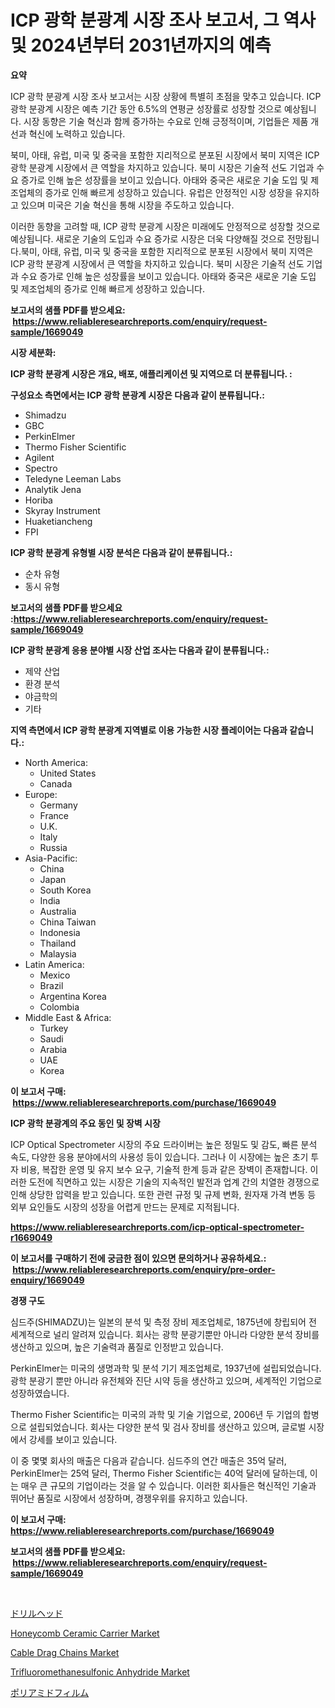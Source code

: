 <p><h1>ICP 광학 분광계 시장 조사 보고서, 그 역사 및 2024년부터 2031년까지의 예측</h1></p><p><strong>요약</strong></p>
<p><p>ICP 광학 분광계 시장 조사 보고서는 시장 상황에 특별히 초점을 맞추고 있습니다. ICP 광학 분광계 시장은 예측 기간 동안 6.5%의 연평균 성장률로 성장할 것으로 예상됩니다. 시장 동향은 기술 혁신과 함께 증가하는 수요로 인해 긍정적이며, 기업들은 제품 개선과 혁신에 노력하고 있습니다.</p><p>북미, 아태, 유럽, 미국 및 중국을 포함한 지리적으로 분포된 시장에서 북미 지역은 ICP 광학 분광계 시장에서 큰 역할을 차지하고 있습니다. 북미 시장은 기술적 선도 기업과 수요 증가로 인해 높은 성장률을 보이고 있습니다. 아태와 중국은 새로운 기술 도입 및 제조업체의 증가로 인해 빠르게 성장하고 있습니다. 유럽은 안정적인 시장 성장을 유지하고 있으며 미국은 기술 혁신을 통해 시장을 주도하고 있습니다.</p><p>이러한 동향을 고려할 때, ICP 광학 분광계 시장은 미래에도 안정적으로 성장할 것으로 예상됩니다. 새로운 기술의 도입과 수요 증가로 시장은 더욱 다양해질 것으로 전망됩니다.북미, 아태, 유럽, 미국 및 중국을 포함한 지리적으로 분포된 시장에서 북미 지역은 ICP 광학 분광계 시장에서 큰 역할을 차지하고 있습니다. 북미 시장은 기술적 선도 기업과 수요 증가로 인해 높은 성장률을 보이고 있습니다. 아태와 중국은 새로운 기술 도입 및 제조업체의 증가로 인해 빠르게 성장하고 있습니다.</p></p>
<p><strong>보고서의 샘플 PDF를 받으세요: &nbsp;<a href="https://www.reliableresearchreports.com/enquiry/request-sample/1669049">https://www.reliableresearchreports.com/enquiry/request-sample/1669049</a></strong></p>
<p><strong>시장 세분화:</strong></p>
<p><strong> ICP 광학 분광계 시장은 개요, 배포, 애플리케이션 및 지역으로 더 분류됩니다. :</strong></p>
<p><strong>구성요소 측면에서는 ICP 광학 분광계 시장은 다음과 같이 분류됩니다.:</strong></p>
<p><ul><li>Shimadzu</li><li>GBC</li><li>PerkinElmer</li><li>Thermo Fisher Scientific</li><li>Agilent</li><li>Spectro</li><li>Teledyne Leeman Labs</li><li>Analytik Jena</li><li>Horiba</li><li>Skyray Instrument</li><li>Huaketiancheng</li><li>FPI</li></ul></p>
<p><strong> ICP 광학 분광계 유형별 시장 분석은 다음과 같이 분류됩니다.:</strong></p>
<p><ul><li>순차 유형</li><li>동시 유형</li></ul></p>
<p><strong>보고서의 샘플 PDF를 받으세요 :<a href="https://www.reliableresearchreports.com/enquiry/request-sample/1669049">https://www.reliableresearchreports.com/enquiry/request-sample/1669049</a></strong></p>
<p><strong> ICP 광학 분광계 응용 분야별 시장 산업 조사는 다음과 같이 분류됩니다.:</strong></p>
<p><ul><li>제약 산업</li><li>환경 분석</li><li>야금학의</li><li>기타</li></ul></p>
<p><strong>지역 측면에서 ICP 광학 분광계 지역별로 이용 가능한 시장 플레이어는 다음과 같습니다.:</strong></p>
<p><ul>
    <li>
        North America:
        <ul>
            <li>United States</li>
            <li>Canada</li>
        </ul>
    </li>
    <li>
        Europe:
        <ul>
            <li>Germany</li>
            <li>France</li>
            <li>U.K.</li>
            <li>Italy</li>
            <li>Russia</li>
        </ul>
    </li>
    <li>
        Asia-Pacific:
        <ul>
            <li>China</li>
            <li>Japan</li>
            <li>South Korea</li>
            <li>India</li>
            <li>Australia</li>
            <li>China Taiwan</li>
            <li>Indonesia</li>
            <li>Thailand</li>
            <li>Malaysia</li>
        </ul>
    </li>
    <li>
        Latin America:
        <ul>
            <li>Mexico</li>
            <li>Brazil</li>
            <li>Argentina Korea</li>
            <li>Colombia</li>
        </ul>
    </li>
    <li>
        Middle East & Africa:
        <ul>
            <li>Turkey</li>
            <li>Saudi</li>
            <li>Arabia</li>
            <li>UAE</li>
            <li>Korea</li>
        </ul>
    </li>
    </ul></p>
<p><strong>이 보고서 구매: &nbsp;<a href="https://www.reliableresearchreports.com/purchase/1669049">https://www.reliableresearchreports.com/purchase/1669049</a></strong></p>
<p><strong>ICP 광학 분광계의 주요 동인 및 장벽 시장</strong></p>
<p><p>ICP Optical Spectrometer 시장의 주요 드라이버는 높은 정밀도 및 감도, 빠른 분석 속도, 다양한 응용 분야에서의 사용성 등이 있습니다. 그러나 이 시장에는 높은 초기 투자 비용, 복잡한 운영 및 유지 보수 요구, 기술적 한계 등과 같은 장벽이 존재합니다. 이러한 도전에 직면하고 있는 시장은 기술의 지속적인 발전과 업계 간의 치열한 경쟁으로 인해 상당한 압력을 받고 있습니다. 또한 관련 규정 및 규제 변화, 원자재 가격 변동 등 외부 요인들도 시장의 성장을 어렵게 만드는 문제로 지적됩니다.</p></p>
<p><strong><a href="https://www.reliableresearchreports.com/icp-optical-spectrometer-r1669049">https://www.reliableresearchreports.com/icp-optical-spectrometer-r1669049</a></strong></p>
<p><strong>이 보고서를 구매하기 전에 궁금한 점이 있으면 문의하거나 공유하세요.: &nbsp;<a href="https://www.reliableresearchreports.com/enquiry/pre-order-enquiry/1669049">https://www.reliableresearchreports.com/enquiry/pre-order-enquiry/1669049</a></strong></p>
<p><strong>경쟁 구도</strong></p>
<p><p>심드주(SHIMADZU)는 일본의 분석 및 측정 장비 제조업체로, 1875년에 창립되어 전 세계적으로 널리 알려져 있습니다. 회사는 광학 분광기뿐만 아니라 다양한 분석 장비를 생산하고 있으며, 높은 기술력과 품질로 인정받고 있습니다. </p><p>PerkinElmer는 미국의 생명과학 및 분석 기기 제조업체로, 1937년에 설립되었습니다. 광학 분광기 뿐만 아니라 유전체와 진단 시약 등을 생산하고 있으며, 세계적인 기업으로 성장하였습니다. </p><p>Thermo Fisher Scientific는 미국의 과학 및 기술 기업으로, 2006년 두 기업의 합병으로 설립되었습니다. 회사는 다양한 분석 및 검사 장비를 생산하고 있으며, 글로벌 시장에서 강세를 보이고 있습니다. </p><p>이 중 몇몇 회사의 매출은 다음과 같습니다. 심드주의 연간 매출은 35억 달러, PerkinElmer는 25억 달러, Thermo Fisher Scientific는 40억 달러에 달하는데, 이는 매우 큰 규모의 기업이라는 것을 알 수 있습니다. 이러한 회사들은 혁신적인 기술과 뛰어난 품질로 시장에서 성장하며, 경쟁우위를 유지하고 있습니다.</p></p>
<p><strong>이 보고서 구매: &nbsp; <a href="https://www.reliableresearchreports.com/purchase/1669049">https://www.reliableresearchreports.com/purchase/1669049</a></strong></p>
<p><strong>보고서의 샘플 PDF를 받으세요: &nbsp;<a href="https://www.reliableresearchreports.com/enquiry/request-sample/1669049">https://www.reliableresearchreports.com/enquiry/request-sample/1669049</a></strong><strong></strong></p>
<p>&nbsp;</p>
<p><p><a href="https://github.com/pepo3k/Market-Research-Report-List-1/blob/main/933792817739.md">ドリルヘッド</a></p><p><a href="https://issuu.com/reportprime-2/docs/honeycomb-ceramic-carrier-market-size-2030.pptx">Honeycomb Ceramic Carrier Market</a></p><p><a href="https://view.publitas.com/reportprime-1/cable-drag-chains-market-analysis-examines-its-scope-on-growth-opportunities-and-forecasted-trends-spanning-from-2024-to-2031/">Cable Drag Chains Market</a></p><p><a href="https://cat-emmental-94b.notion.site/Trifluoromethanesulfonic-Anhydride-Market-Research-Report-Provides-thorough-Industry-Overview-which-bd1b561c42f44235bf18c425c8c69479">Trifluoromethanesulfonic Anhydride Market</a></p><p><a href="https://github.com/vhemk0794148/Market-Research-Report-List-1/blob/main/158429017738.md">ポリアミドフィルム</a></p></p>